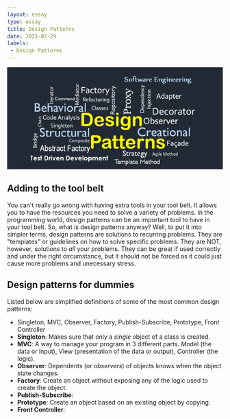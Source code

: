 ```yaml
---
layout: essay
type: essay
title: Design Patterns
date: 2021-02-29
labels:
 - Design Patterns
---
```


<img class="ui image" src="/images/designpatterns.png">

## Adding to the tool belt 
You can't really go wrong with having extra tools in your tool belt. It allows you to have the resources you need to solve a variety of problems. In the programming world, design patterns can be an important tool to have in your tool belt. So, what is design patterns anyway? Well, to put it into simpler terms, design patterns are solutions to recurring problems. They are "templates" or guidelines on how to solve specific problems. They are NOT, however, solutions to *all* your problems. They can be great if used correctly and under the right circumstance, but it should not be forced as it could just cause more problems and unecessary stress.

## Design patterns for dummies
Listed below are simplified definitions of some of the most common design patterns:
-  Singleton, MVC, Observer, Factory, Publish-Subscribe, Prototype, Front Controller
-  **Singleton**: Makes sure that only a *single* object of a class is created.
-  **MVC**: A way to manage your program in 3 different parts. *M*odel (the data or input), *V*iew (presentation of the data or output), *C*ontroller (the logic).
-  **Observer**: Dependents (or *observers*) of objects knows when the object state changes.
-  **Factory**: Create an object without exposing any of the logic used to create the object. 
-  **Publish-Subscribe**:
-  **Prototype**: Create an object based on an existing object by copying.
-  **Front Controller**:
